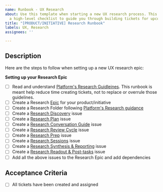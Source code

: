 ```yaml
---
name: Runbook - UX Research
about: Use this template when starting a new UX research process. This will create
  a high-level checklist to guide you through building tickets for upcoming sprints.
title: "[PRODUCT/INITIATIVE] Research Runbook"
labels: UX, Research
assignees: ''

---
```


## Description

Here are the steps to follow when setting up a new UX research epic:

**Setting up your Research Epic**
- [ ] Read and understand [Platform's Research Guidleines](https://depo-platform-documentation.scrollhelp.site/research-design/). This runbook is meant help reduce time creating tickets, not to replace or overrule those guidelines.
- [ ] Create a Research [Epic](https://github.com/department-of-veterans-affairs/va.gov-cms/issues/new?assignees=&labels=Epic%2C+Needs+refining&template=cms-epic.md&title=%3CInsert+summary+of+epic%3E) for your product/initiative
- [ ] Create a Research Folder following [Platform's Research guidance](https://depo-platform-documentation.scrollhelp.site/research-design/research-checklist#ResearchChecklist-1.Planningforresearch)
- [ ] Create a [Research Discovery]() issue
- [ ] Create a [Research Plan]() issue
- [ ] Create a [Research Conversation Guide]() issue
- [ ] Create a [Research Review Cycle]() issue
- [ ] Create a [Research Prep]() issue
- [ ] Create a [Research Sessions]() issue
- [ ] Create a [Research Synthesis & Reporting]() issue
- [ ] Create a [Research Readout & Post-tasks]() issue
- [ ] Add all the above issues to the Research Epic and add dependencies

## Acceptance Criteria
- [ ] All tickets have been created and assigned
